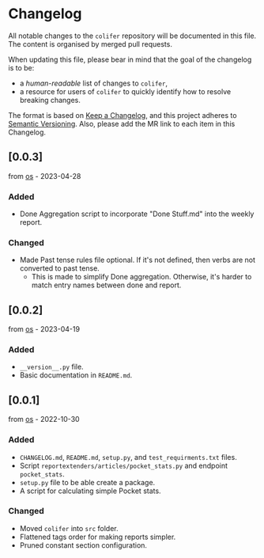 # Changelog
All notable changes to the `colifer` repository will be documented in this file. 
The content is organised by merged pull requests.

When updating this file, please bear in mind that the goal of the changelog is to be:
- a *human-readable* list of changes to `colifer`,
- a resource for users of `colifer` to quickly identify how to resolve breaking changes.

The format is based on [Keep a Changelog](https://keepachangelog.com/en/1.0.0/),
and this project adheres to [Semantic Versioning](https://semver.org/spec/v2.0.0.html). 
Also, please add the MR link to each item in this Changelog.

## [0.0.3]
from [os] - 2023-04-28
### Added
- Done Aggregation script to incorporate "Done Stuff.md" into the weekly report.
### Changed
- Made Past tense rules file optional. If it's not defined, then verbs are not converted to past tense.
    - This is made to simplify Done aggregation. Otherwise, it's harder to match entry names between done and report.

## [0.0.2]
from [os] - 2023-04-19
### Added
- `__version__.py` file.
- Basic documentation in `README.md`.

## [0.0.1]
from [os] - 2022-10-30
### Added
- `CHANGELOG.md`, `README.md`, `setup.py`, and `test_requirments.txt` files. 
- Script `reportextenders/articles/pocket_stats.py` and endpoint `pocket_stats`.
- `setup.py` file to be able create a package.
- A script for calculating simple Pocket stats.
### Changed
- Moved `colifer` into `src` folder.
- Flattened tags order for making reports simpler.
- Pruned constant section configuration.

[os]: https://github.com/oshev